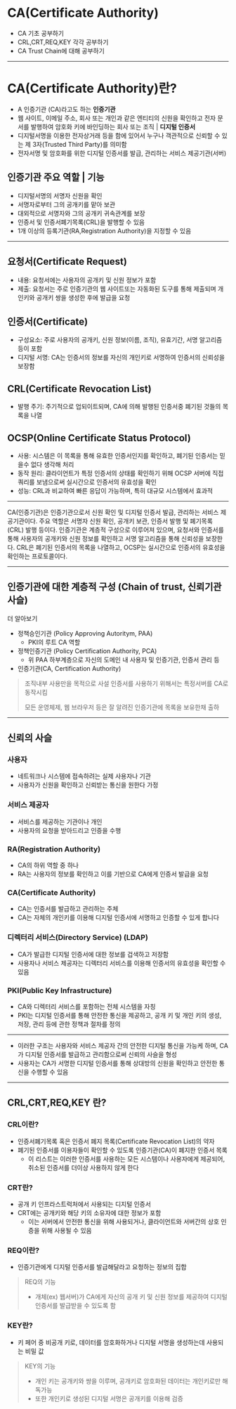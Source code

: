 # CA(Certificate Authority)

- CA 기초 공부하기
- CRL,CRT,REQ,KEY 각각 공부하기
- CA Trust Chain에 대해 공부하기

---

# CA(Certificate Authority)란?

- A 인증기관 (CA)라고도 하는 **인증기관**
- 웹 사이트, 이메일 주소, 회사 또는 개인과 같은 엔티티의 신원을 확인하고 전자 문서를 발행하여 암호화 키에 바인딩하는 회사 또는 조직 | **디지털 인증서**
- 디지털서명을 이용한 전자상거래 등을 함에 있어서 누구나 객관적으로 신뢰할 수 있는 제 3자(Trusted Third Party)를 의미함
- 전자서명 및 암호화를 위한 디지털 인증서를 발급, 관리하는 서비스 제공기관(서버)

## 인증기관 주요 역할 | 기능

- 디지털서명의 서명자 신원을 확인
- 서명자로부터 그의 공개키를 맡아 보관
- 대외적으로 서명자와 그의 공개키 귀속관계를 보장
- 인증서 및 인증서폐기목록(CRL)을 발행할 수 있음
- 1개 이상의 등록기관(RA,Registration Authority)을 지정할 수 있음

---

## 요청서(Certificate Request)

- 내용: 요청서에는 사용자의 공개키 및 신원 정보가 포함
- 제출: 요청서는 주로 인증기관의 웹 사이트또는 자동화된 도구를 통해 제출되며 개인키와 공개키 쌍을 생성한 후에 발급을 요청

## 인증서(Certificate)

- 구성요소: 주로 사용자의 공개키, 신원 정보(이름, 조직), 유효기간, 서명 알고리즘 등이 포함
- 디지털 서명: CA는 인증서의 정보를 자신의 개인키로 서명하여 인증서의 신뢰성을 보장함

## CRL(Certificate Revocation List)

- 발행 주기: 주기적으로 업되이트되며, CA에 의해 발행된 인증서중 폐기된 것들의 목록을 나열

## OCSP(Online Certificate Status Protocol)

- 사용: 시스템은 이 목록을 통해 유효한 인증서인지를 확인하고, 폐기된 인증서는 믿을수 없다 생각해 처리
- 동작 원리: 클라이언트가 특정 인증서의 상태를 확인하기 위해 OCSP 서버에 직접 쿼리를 보냄으로써 실시간으로 인증서의 유효성을 확인
- 성능: CRL과 비교하여 빠른 응답이 가능하며, 특히 대규모 시스템에서 효과적

---

CA(인증기관)은 인증기관으로서 신원 확인 및 디지털 인증서 발급, 관리하는 서비스 제공기관이다. 주요 역할은 서명자 신원 확인, 공개키 보관, 인증서 발행 및 폐기목록(CRL) 발행 등이다. 인증기관은 계층적 구성으로 이루어져 있으며, 요청서와 인증서를 통해 사용자의 공개키와 신원 정보를 확인하고 서명 알고리즘을 통해 신뢰성을 보장한다. CRL은 폐기된 인증서의 목록을 나열하고, OCSP는 실시간으로 인증서의 유효성을 확인하는 프로토콜이다.

---

## 인증기관에 대한 계층적 구성 (Chain of trust, 신뢰기관 사슬)

더 알아보기

- 정책승인기관 (Policy Approving Autoritym, PAA)
    - PKI의 루트 CA 역할
- 정책인증기관 (Policy Certification Authority, PCA)
    - 위 PAA 하부계층으로 자신의 도메인 내 사용자 및 인증기관, 인증서 관리 등
- 인증기관(CA, Certification Authority)

> 조직내부 사용만을 목적으로 사설 인증서를 사용하기 위해서는 특정서버를 CA로 동작시킴
> 
> 
> 모든 운영체제, 웹 브라우저 등은 잘 알려진 인증기관에 목록을 보유한채 출하
> 

---

## 신뢰의 사슬

### 사용자

- 네트워크나 시스템에 접속하려는 실제 사용자나 기관
- 사용자가 신원을 확인하고 신뢰받는 통신을 원한다 가정

### 서비스 제공자

- 서비스를 제공하는 기관이나 개인
- 사용자의 요청을 받아드리고 인증을 수행

### RA(Registration Authority)

- CA의 하위 역할 중 하나
- RA는 사용자의 정보를 확인하고 이를 기반으로 CA에게 인증서 발급을 요청

### CA(Certificate Authority)

- CA는 인증서를 발급하고 관리하는 주체
- CA는 자체의 개인키를 이용해 디지털 인증서에 서명하고 인증할 수 있게 합니다

### 디렉터리 서비스(Directory Service) (LDAP)

- CA가 발급한 디지털 인증서에 대한 정보를 겁색하고 저장함
- 사용자나 서비스 제공자는 디렉터리 서비스를 이용해 인증서의 유효성을 확인할 수 있음

### PKI(Public Key Infrastructure)

- CA와 디렉터리 서비스를 포함하는 전체 시스템을 자칭
- PKI는 디지털 인증서를 통해 안전한 통신을 제공하고, 공개 키 및 개인 키의 생성, 저장, 관리 등에 관한 정책과 절차를 정의

---

- 이러한 구조는 사용자와 서비스 제공자 간의 안전한 디지털 통신을 가능케 하며, CA가 디지털 인증서를 발급하고 관리함으로써 신뢰의 사슬을 형성
- 사용자는 CA가 서명한 디지털 인증서를 통해 상대방의 신원을 확인하고 안전한 통신을 수행할 수 있음

---

## CRL,CRT,REQ,KEY 란?

### CRL이란?

- 인증서폐기목록 혹은 인증서 폐지 목록(Certificate Revocation List)의 약자
- 폐기된 인증서를 이용자들이 확인할 수 있도록 인증기관(CA)이 폐지한 인증서 목록
    - 이 리스트는 이러한 인증서를 사용하는 모든 시스템이나 사용자에게 제공되어, 취소된 인증서를 더이상 사용하지 않게 한다

### CRT란?

- 공개 키 인프라스트럭처에서 사용되는 디지털 인증서
- CRT에는 공개키와 해당 키의 소유자에 대한 정보가 포함
    - 이는 서버에서 안전한 통신을 위해 사용되거나, 클라이언트와 서버간의 상호 인증을 위해 사용될 수 있음

### REQ이란?

- 인증기관에게 디지털 인증서를 발급해달라고 요청하는 정보의 집합

> REQ의 기능
> 
> - 개체(ex) 웹서버)가 CA에게 자신의 공개 키 및 신원 정보를 제공하여 디지털 인증서를 발급받을 수 있도록 함

### KEY란?

- 키 페어 중 비공개 키로, 데이터를 암호화하거나 디지털 서명을 생성하는데 사용되는 비밀 값

> KEY의 기능
> 
> - 개인 키는 공개키와 쌍을 이루며, 공개키로 암호화된 데이터는 개인키로만 해독가능
> - 또한 개인키로 생성된 디지털 서명은 공개키를 이용해 검증